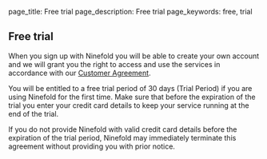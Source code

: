 page_title: Free trial
page_description: Free trial
page_keywords: free, trial

## Free trial

When you sign up with Ninefold you will be able to create your own account and we will grant you the right to access and use the services in accordance with our [Customer Agreement](https://ninefold.com/customer-agreement/).

You will be entitled to a free trial period of 30 days (Trial Period) if you are using Ninefold for the first time. Make sure that before the expiration of the trial you enter your credit card details to keep your service running at the end of the trial. 

If you do not provide Ninefold with valid credit card details before the expiration of the trial period, Ninefold may immediately terminate this agreement without providing you with prior notice.